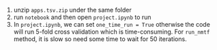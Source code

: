 1. unzip `apps.tsv.zip` under the same folder
2. run `notebook` and then open `project.ipynb` to run
3. In `project.ipynb`, we can set `one_time_run = True` otherwise the code will run 5-fold cross validation which is time-consuming. For `run_nmtf` method, it is slow so need some time to wait for 50 iterations.
